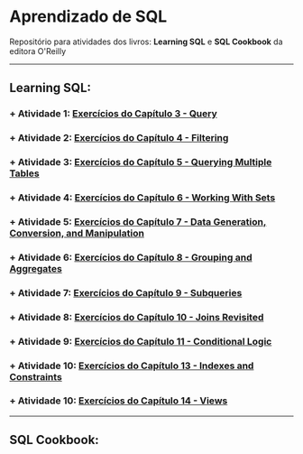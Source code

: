 # Aprendizado de SQL

Repositório para atividades dos livros: **Learning SQL** e **SQL Cookbook** da editora O'Reilly
_____________

## Learning SQL:

### + Atividade 1: [Exercícios do Capítulo 3 - Query](https://github.com/rafaelpavan95/Learning_SQL/blob/main/Cap_3_Exercicios.sql)

### + Atividade 2: [Exercícios do Capítulo 4 - Filtering](https://github.com/rafaelpavan95/Learning_SQL/blob/main/Cap_4_Exercicios.sql)

### + Atividade 3: [Exercícios do Capítulo 5 - Querying Multiple Tables](https://github.com/rafaelpavan95/Learning_SQL/blob/main/Cap_5_Exercicios.sql)

### + Atividade 4: [Exercícios do Capítulo 6 - Working With Sets](https://github.com/rafaelpavan95/Learning_SQL/blob/main/Cap_6_Exercicios.sql)

### + Atividade 5: [Exercícios do Capítulo 7 - Data Generation, Conversion, and Manipulation](https://github.com/rafaelpavan95/Learning_SQL/blob/main/Cap_7_Exercicios.sql)

### + Atividade 6: [Exercícios do Capítulo 8 - Grouping and Aggregates](https://github.com/rafaelpavan95/Learning_SQL/blob/main/Cap_8_Exercicios.sql)

### + Atividade 7: [Exercícios do Capítulo 9 - Subqueries](https://github.com/rafaelpavan95/Learning_SQL/blob/main/Cap_9_Exercicios.sql)

### + Atividade 8: [Exercícios do Capítulo 10 - Joins Revisited](https://github.com/rafaelpavan95/Learning_SQL/blob/main/Cap_10_Exercicios.sql)

### + Atividade 9: [Exercícios do Capítulo 11 - Conditional Logic](https://github.com/rafaelpavan95/Learning_SQL/blob/main/Cap_11_Exercicios.sql)

### + Atividade 10: [Exercícios do Capítulo 13 - Indexes and Constraints](https://github.com/rafaelpavan95/Learning_SQL/blob/main/Cap_13_Exercicios.sql)

### + Atividade 10: [Exercícios do Capítulo 14 - Views](https://github.com/rafaelpavan95/Learning_SQL/blob/main/Cap_14_Exercicios.sql)

__________________


## SQL Cookbook:
